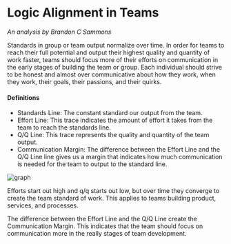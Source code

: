 # Logic Alignment in Teams
*An analysis by Brandon C Sammons*

Standards in group or team output normalize over time. In order for teams to reach their full potential and output their highest quality and quantity of work faster, teams should focus more of their efforts on communication in the early stages of building the team or group. Each individual should strive to be honest and almost over communicative about how they work, when they work, their goals, their passions, and their quirks.

#### Definitions

- Standards Line: The constant standard our output from the team.
- Effort Line: This trace indicates the amount of effort it takes from the team to reach the standards line.
- Q/Q Line: This trace represents the quality and quantity of the team output.
- Communication Margin: The difference between the Effort Line and the Q/Q Line line gives us a margin that indicates how much communication is needed for the team to output to the standard line.

![graph](https://user-images.githubusercontent.com/4521671/47270520-ba3d0b80-d521-11e8-801e-f95f905a3b96.png)

Efforts start out high and q/q starts out low, but over time they converge to create the team standard of work. This applies to teams building product, services, and processes.

The difference between the Effort Line and the Q/Q Line create the Communication Margin. This indicates that the team should focus on communication more in the really stages of team development.
